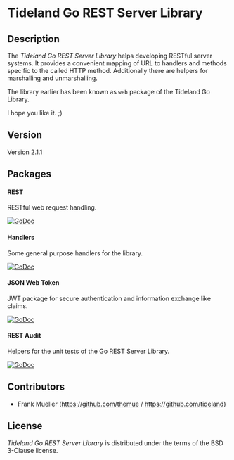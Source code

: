 # Tideland Go REST Server Library

## Description

The *Tideland Go REST Server Library* helps developing RESTful server
systems. It provides a convenient mapping of URL to handlers and methods
specific to the called HTTP method. Additionally there are helpers for
marshalling and unmarshalling.

The library earlier has been known as `web` package of the Tideland Go Library.

I hope you like it. ;)

## Version

Version 2.1.1

## Packages

#### REST

RESTful web request handling.

[![GoDoc](https://godoc.org/github.com/tideland/gorest/rest?status.svg)](https://godoc.org/github.com/tideland/gorest/rest)

#### Handlers

Some general purpose handlers for the library.

[![GoDoc](https://godoc.org/github.com/tideland/gorest/handlers?status.svg)](https://godoc.org/github.com/tideland/gorest/handlers)

#### JSON Web Token

JWT package for secure authentication and information exchange like claims.

[![GoDoc](https://godoc.org/github.com/tideland/gorest/jwt?status.svg)](https://godoc.org/github.com/tideland/gorest/jwt)

#### REST Audit

Helpers for the unit tests of the Go REST Server Library.

[![GoDoc](https://godoc.org/github.com/tideland/gorest/restaudit?status.svg)](https://godoc.org/github.com/tideland/gorest/restaudit)

## Contributors

- Frank Mueller (https://github.com/themue / https://github.com/tideland)

## License

*Tideland Go REST Server Library* is distributed under the terms of the BSD 3-Clause license.
